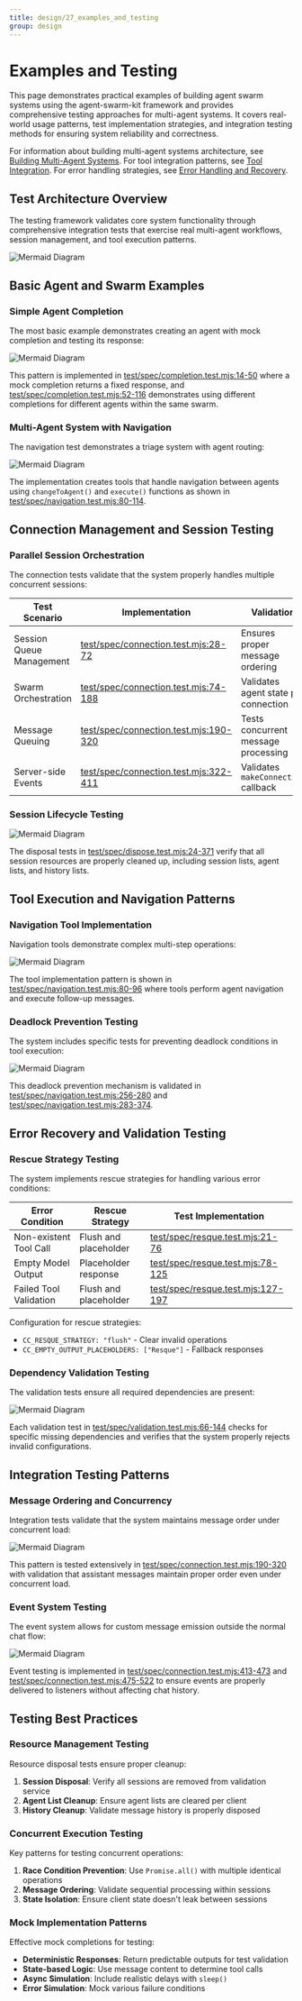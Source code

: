```yaml
---
title: design/27_examples_and_testing
group: design
---
```


# Examples and Testing

This page demonstrates practical examples of building agent swarm systems using the agent-swarm-kit framework and provides comprehensive testing approaches for multi-agent systems. It covers real-world usage patterns, test implementation strategies, and integration testing methods for ensuring system reliability and correctness.

For information about building multi-agent systems architecture, see [Building Multi-Agent Systems](#5.1). For tool integration patterns, see [Tool Integration](#5.2). For error handling strategies, see [Error Handling and Recovery](#5.4).

## Test Architecture Overview

The testing framework validates core system functionality through comprehensive integration tests that exercise real multi-agent workflows, session management, and tool execution patterns.

![Mermaid Diagram](./diagrams\27_Examples_and_Testing_0.svg)

## Basic Agent and Swarm Examples

### Simple Agent Completion

The most basic example demonstrates creating an agent with mock completion and testing its response:

![Mermaid Diagram](./diagrams\27_Examples_and_Testing_1.svg)

This pattern is implemented in [test/spec/completion.test.mjs:14-50]() where a mock completion returns a fixed response, and [test/spec/completion.test.mjs:52-116]() demonstrates using different completions for different agents within the same swarm.

### Multi-Agent System with Navigation

The navigation test demonstrates a triage system with agent routing:

![Mermaid Diagram](./diagrams\27_Examples_and_Testing_2.svg)

The implementation creates tools that handle navigation between agents using `changeToAgent()` and `execute()` functions as shown in [test/spec/navigation.test.mjs:80-114]().

## Connection Management and Session Testing

### Parallel Session Orchestration

The connection tests validate that the system properly handles multiple concurrent sessions:

| Test Scenario | Implementation | Validation |
|---------------|----------------|------------|
| Session Queue Management | [test/spec/connection.test.mjs:28-72]() | Ensures proper message ordering |
| Swarm Orchestration | [test/spec/connection.test.mjs:74-188]() | Validates agent state per connection |
| Message Queuing | [test/spec/connection.test.mjs:190-320]() | Tests concurrent message processing |
| Server-side Events | [test/spec/connection.test.mjs:322-411]() | Validates `makeConnection` callback |

### Session Lifecycle Testing

![Mermaid Diagram](./diagrams\27_Examples_and_Testing_3.svg)

The disposal tests in [test/spec/dispose.test.mjs:24-371]() verify that all session resources are properly cleaned up, including session lists, agent lists, and history lists.

## Tool Execution and Navigation Patterns

### Navigation Tool Implementation

Navigation tools demonstrate complex multi-step operations:

![Mermaid Diagram](./diagrams\27_Examples_and_Testing_4.svg)

The tool implementation pattern is shown in [test/spec/navigation.test.mjs:80-96]() where tools perform agent navigation and execute follow-up messages.

### Deadlock Prevention Testing

The system includes specific tests for preventing deadlock conditions in tool execution:

![Mermaid Diagram](./diagrams\27_Examples_and_Testing_5.svg)

This deadlock prevention mechanism is validated in [test/spec/navigation.test.mjs:256-280]() and [test/spec/navigation.test.mjs:283-374]().

## Error Recovery and Validation Testing

### Rescue Strategy Testing

The system implements rescue strategies for handling various error conditions:

| Error Condition | Rescue Strategy | Test Implementation |
|-----------------|-----------------|-------------------|
| Non-existent Tool Call | Flush and placeholder | [test/spec/resque.test.mjs:21-76]() |
| Empty Model Output | Placeholder response | [test/spec/resque.test.mjs:78-125]() |
| Failed Tool Validation | Flush and placeholder | [test/spec/resque.test.mjs:127-197]() |

Configuration for rescue strategies:
- `CC_RESQUE_STRATEGY: "flush"` - Clear invalid operations
- `CC_EMPTY_OUTPUT_PLACEHOLDERS: ["Resque"]` - Fallback responses

### Dependency Validation Testing

The validation tests ensure all required dependencies are present:

![Mermaid Diagram](./diagrams\27_Examples_and_Testing_6.svg)

Each validation test in [test/spec/validation.test.mjs:66-144]() checks for specific missing dependencies and verifies that the system properly rejects invalid configurations.

## Integration Testing Patterns

### Message Ordering and Concurrency

Integration tests validate that the system maintains message order under concurrent load:

![Mermaid Diagram](./diagrams\27_Examples_and_Testing_7.svg)

This pattern is tested extensively in [test/spec/connection.test.mjs:190-320]() with validation that assistant messages maintain proper order even under concurrent load.

### Event System Testing

The event system allows for custom message emission outside the normal chat flow:

![Mermaid Diagram](./diagrams\27_Examples_and_Testing_8.svg)

Event testing is implemented in [test/spec/connection.test.mjs:413-473]() and [test/spec/connection.test.mjs:475-522]() to ensure events are properly delivered to listeners without affecting chat history.

## Testing Best Practices

### Resource Management Testing

Resource disposal tests ensure proper cleanup:

1. **Session Disposal**: Verify all sessions are removed from validation service
2. **Agent List Cleanup**: Ensure agent lists are cleared per client
3. **History Cleanup**: Validate message history is properly disposed

### Concurrent Execution Testing

Key patterns for testing concurrent operations:

1. **Race Condition Prevention**: Use `Promise.all()` with multiple identical operations
2. **Message Ordering**: Validate sequential processing within sessions
3. **State Isolation**: Ensure client state doesn't leak between sessions

### Mock Implementation Patterns

Effective mock completions for testing:

- **Deterministic Responses**: Return predictable outputs for test validation
- **State-based Logic**: Use message content to determine tool calls
- **Async Simulation**: Include realistic delays with `sleep()`
- **Error Simulation**: Mock various failure conditions
